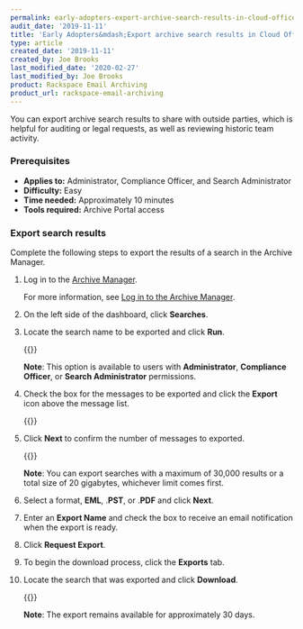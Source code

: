 ```yaml
---
permalink: early-adopters-export-archive-search-results-in-cloud-office/
audit_date: '2019-11-11'
title: 'Early Adopters&mdash;Export archive search results in Cloud Office'
type: article
created_date: '2019-11-11'
created_by: Joe Brooks
last_modified_date: '2020-02-27'
last_modified_by: Joe Brooks
product: Rackspace Email Archiving
product_url: rackspace-email-archiving
---
```


You can export archive search results to share with outside parties,
which is helpful for auditing or legal requests, as well as reviewing
historic team activity.

### Prerequisites

- **Applies to:** Administrator, Compliance Officer, and Search Administrator
- **Difficulty:** Easy
- **Time needed:** Approximately 10 minutes
- **Tools required:** Archive Portal access

### Export search results

Complete the following steps to export the results of a search in the Archive Manager.

1.  Log in to the [Archive Manager](https://cp.rackspace.com/Login.aspx?ReturnUrl=%2f).

    For more information, see [Log in to the Archive Manager](/how-to/log-in-to-the-archive-manager).

2.  On the left side of the dashboard, click **Searches**.

3. 	Locate the search name to be exported and click **Run**.

    {{<image src="Export-archive-search-results-1.png" alt="" title="">}}

    **Note**: This option is available to users with **Administrator**, **Compliance Officer**, or 
    **Search Administrator** permissions.

4. 	Check the box for the messages to be exported and click the **Export** icon above the message list.

    {{<image src="Export-archive-search-results-2.png" alt="" title="">}}

5.  Click **Next** to confirm the number of messages to exported.

    {{<image src="Export-archive-search-results-3.png" alt="" title="">}}

    **Note**: You can export searches with a maximum of 30,000 results or a total size of 20 gigabytes, 
    whichever limit comes first.

6.  Select a format, **EML**, .**PST**, or .**PDF** and click **Next**.

7.  Enter an **Export Name** and check the box to receive an email notification when the export is ready.

8.  Click **Request Export**.

9.  To begin the download process, click the **Exports** tab.

10. Locate the search that was exported and click **Download**.

    {{<image src="Export-archive-search-results-4.png" alt="" title="">}}

    **Note**: The export remains available for approximately 30 days.
